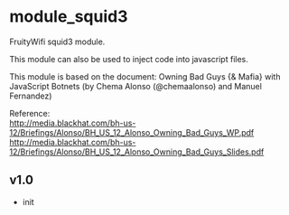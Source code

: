 module_squid3
=============

FruityWifi squid3 module.

This module can also be used to inject code into javascript files.


This module is based on the document: 
Owning Bad Guys {& Mafia} with JavaScript Botnets (by Chema Alonso (@chemaalonso) and Manuel Fernandez)


Reference:
<br>
http://media.blackhat.com/bh-us-12/Briefings/Alonso/BH_US_12_Alonso_Owning_Bad_Guys_WP.pdf
http://media.blackhat.com/bh-us-12/Briefings/Alonso/BH_US_12_Alonso_Owning_Bad_Guys_Slides.pdf



v1.0
----------------
- init
